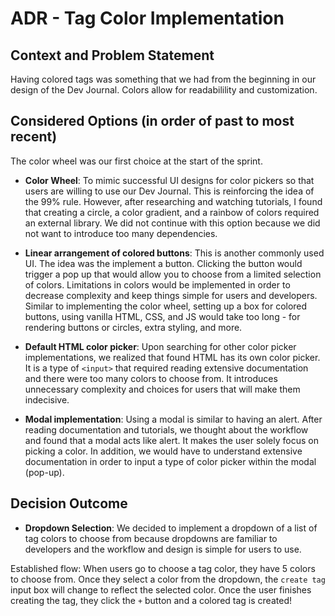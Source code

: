 # ADR - Tag Color Implementation

## Context and Problem Statement

Having colored tags was something that we had from the beginning in our design of the Dev Journal. Colors allow for readabilility and customization.

## Considered Options (in order of past to most recent)

The color wheel was our first choice at the start of the sprint. 
* **Color Wheel**: To mimic successful UI designs for color pickers so that users are willing to use our Dev Journal. This is reinforcing the idea of the 99% rule. However, after researching and watching tutorials, I found that creating a circle, a color gradient, and a rainbow of colors required an external library.  We did not continue with this option because we did not want to introduce too many dependencies.

* **Linear arrangement of colored buttons**: This is another commonly used UI. The idea was the implement a button.  Clicking the button would trigger a pop up that would allow you to choose from a limited selection of colors.  Limitations in colors would be implemented in order to decrease complexity and keep things simple for users and developers. Similar to implementing the color wheel, setting up a box for colored buttons, using vanilla HTML, CSS, and JS would take too long - for rendering buttons or circles, extra styling, and more. 
  
* **Default HTML color picker**: Upon searching for other color picker implementations, we realized that found HTML has its own color picker. It is a type of ```<input>``` that required reading extensive documentation and there were too many colors to choose from.  It introduces unnecessary complexity and choices for users that will make them indecisive.

* **Modal implementation**: Using a modal is similar to having an alert. After reading documentation and tutorials, we thought about the workflow and found that a modal acts like alert.  It makes the user solely focus on picking a color.  In addition, we would have to understand extensive documentation in order to input a type of color picker within the modal (pop-up). 




## Decision Outcome

* **Dropdown Selection**: We decided to implement a dropdown of a list of tag colors to choose from because dropdowns are familiar to developers and the workflow and design is simple for users to use. 


Established flow: When users go to choose a tag color, they have 5 colors to choose from.  Once they select a color from the dropdown, the ```create tag``` input box will change to reflect the selected color. Once the user finishes creating the tag, they click the ```+``` button and a colored tag is created!
